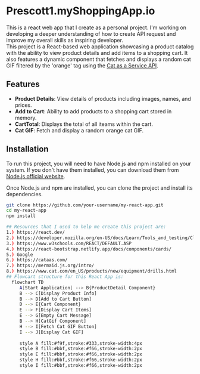 # Prescott1.myShoppingApp.io
This is a react web app that I create as a personal project. I'm working on developing a deeper understanding of how to create API request and improve my overall skills as inspiring developer.  
This project is a React-based web application showcasing a product catalog with the ability to view product details and add items to a shopping cart. It also features a dynamic component that fetches and displays a random cat GIF filtered by the 'orange' tag using the [Cat as a Service API](https://cataas.com/).

## Features

- **Product Details**: View details of products including images, names, and prices.
- **Add to Cart**: Ability to add products to a shopping cart stored in memory.
- **CartTotal**: Displays the total of all iteams within the cart.
- **Cat GIF**: Fetch and display a random orange cat GIF.

## Installation

To run this project, you will need to have Node.js and npm installed on your system. If you don't have them installed, you can download them from [Node.js official website](https://nodejs.org/).

Once Node.js and npm are installed, you can clone the project and install its dependencies.

```bash
git clone https://github.com/your-username/my-react-app.git
cd my-react-app
npm install

## Resources that I used to help me create this project are:
1.) https://react.dev/
2.) https://developer.mozilla.org/en-US/docs/Learn/Tools_and_testing/Client-side_JavaScript_frameworks/React_getting_started
3.) https://www.w3schools.com/REACT/DEFAULT.ASP
4.) https://react-bootstrap.netlify.app/docs/components/cards/
5.) Google
6.) https://cataas.com/
7.) https://mermaid.js.org/intro/
8.) https://www.cat.com/en_US/products/new/equipment/drills.html
## Flowcart structure for this React App is:
  flowchart TD
     A[Start Application] --> B{ProductDetail Component}
     B --> C[Display Product Info]
     B --> D[Add to Cart Button]
     D --> E{Cart Component}
     E --> F[Display Cart Items]
     E --> G[Empty Cart Message]
     B --> H[CatGif Component]
     H --> I[Fetch Cat GIF Button]
     I --> J[Display Cat GIF]
  
     style A fill:#f9f,stroke:#333,stroke-width:4px
     style B fill:#bbf,stroke:#f66,stroke-width:2px
     style E fill:#bbf,stroke:#f66,stroke-width:2px
     style H fill:#bbf,stroke:#f66,stroke-width:2px
     style I fill:#bbf,stroke:#f66,stroke-width:2px
